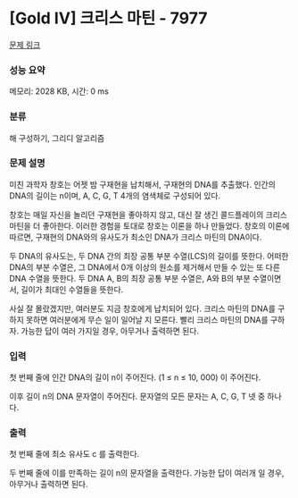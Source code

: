 # [Gold IV] 크리스 마틴 - 7977 

[문제 링크](https://www.acmicpc.net/problem/7977) 

### 성능 요약

메모리: 2028 KB, 시간: 0 ms

### 분류

해 구성하기, 그리디 알고리즘

### 문제 설명

<p>미친 과학자 창호는 어젯 밤 구재현을 납치해서, 구재현의 DNA를 추출했다. 인간의 DNA의 길이는 n이며, A, C, G, T 4개의 염색체로 구성되어 있다.</p>

<p>창호는 매일 자신을 놀리던 구재현을 좋아하지 않고, 대신 잘 생긴 콜드플레이의 크리스 마틴을 더 좋아한다. 이러한 경험을 토대로 창호는 이론을 하나 만들었다. 창호의 이론에 따르면, 구재현의 DNA와의 유사도가 최소인 DNA가 크리스 마틴의 DNA이다.</p>

<p>두 DNA의 유사도는, 두 DNA 간의 최장 공통 부분 수열(LCS)의 길이를 뜻한다. 어떠한 DNA의 부분 수열은, 그 DNA에서 0개 이상의 원소를 제거해서 만들 수 있는 또 다른 DNA 수열을 뜻한다. 두 DNA A, B의 최장 공통 부분 수열은, A와 B의 부분 수열이면서, 길이가 최대인 수열들을 뜻한다.</p>

<p>사실 잘 몰랐겠지만, 여러분도 지금 창호에게 납치되어 있다. 크리스 마틴의 DNA를 구하지 못하면 여러분에게 무슨 일이 일어날 지 모른다. 빨리 크리스 마틴의 DNA를 구하자. 가능한 답이 여러 가지일 경우, 아무거나 출력하면 된다.</p>

### 입력 

 <p>첫 번째 줄에 인간 DNA의 길이 n이 주어진다. (1 ≤ n ≤ 10, 000) 이 주어진다.</p>

<p>이후 길이 n의 DNA 문자열이 주어진다. 문자열의 모든 문자는 A, C, G, T 넷 중 하나다.</p>

### 출력 

 <p>첫 번째 줄에 최소 유사도 c 를 출력한다.</p>

<p>두 번째 줄에 이를 만족하는 길이 n의 문자열을 출력한다. 가능한 답이 여러개 일 경우, 아무거나 출력하면 된다.</p>

